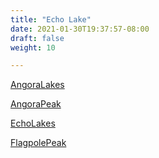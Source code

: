 ```yaml
---
title: "Echo Lake"
date: 2021-01-30T19:37:57-08:00
draft: false
weight: 10

---
```


<a target="_blank" href="/xmeyers/maps/AngoraLakes.pdf">AngoraLakes</a> 

<a target="_blank" href="/xmeyers/maps/AngoraPeak.pdf">AngoraPeak</a> 

<a target="_blank" href="/xmeyers/maps/EchoLakes.pdf">EchoLakes</a> 

<a target="_blank" href="/xmeyers/maps/FlagpolePeak.pdf">FlagpolePeak</a> 

